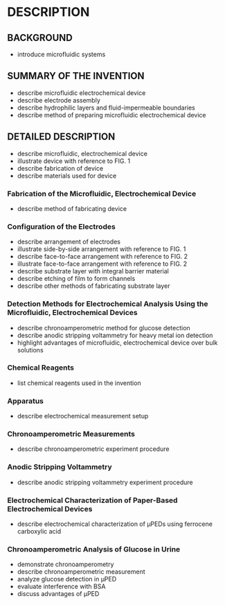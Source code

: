 # DESCRIPTION

## BACKGROUND

- introduce microfluidic systems

## SUMMARY OF THE INVENTION

- describe microfluidic electrochemical device
- describe electrode assembly
- describe hydrophilic layers and fluid-impermeable boundaries
- describe method of preparing microfluidic electrochemical device

## DETAILED DESCRIPTION

- describe microfluidic, electrochemical device
- illustrate device with reference to FIG. 1
- describe fabrication of device
- describe materials used for device

### Fabrication of the Microfluidic, Electrochemical Device

- describe method of fabricating device

### Configuration of the Electrodes

- describe arrangement of electrodes
- illustrate side-by-side arrangement with reference to FIG. 1
- describe face-to-face arrangement with reference to FIG. 2
- illustrate face-to-face arrangement with reference to FIG. 2
- describe substrate layer with integral barrier material
- describe etching of film to form channels
- describe other methods of fabricating substrate layer

### Detection Methods for Electrochemical Analysis Using the Microfluidic, Electrochemical Devices

- describe chronoamperometric method for glucose detection
- describe anodic stripping voltammetry for heavy metal ion detection
- highlight advantages of microfluidic, electrochemical device over bulk solutions

### Chemical Reagents

- list chemical reagents used in the invention

### Apparatus

- describe electrochemical measurement setup

### Chronoamperometric Measurements

- describe chronoamperometric experiment procedure

### Anodic Stripping Voltammetry

- describe anodic stripping voltammetry experiment procedure

### Electrochemical Characterization of Paper-Based Electrochemical Devices

- describe electrochemical characterization of μPEDs using ferrocene carboxylic acid

### Chronoamperometric Analysis of Glucose in Urine

- demonstrate chronoamperometry
- describe chronoamperometric measurement
- analyze glucose detection in μPED
- evaluate interference with BSA
- discuss advantages of μPED

